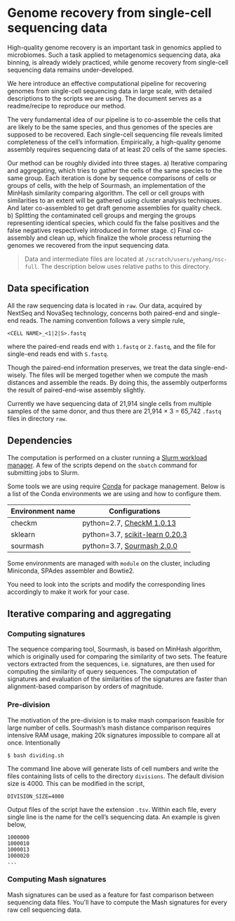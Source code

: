 # Genome recovery from single-cell sequencing data

High-quality genome recovery is an important task in genomics applied to microbiomes. Such a task applied to metagenomics sequencing data, aka binning, is already widely practiced, while genome recovery from single-cell sequencing data remains under-developed.

We here introduce an effective computational pipeline for recovering genomes from single-cell sequencing data in large scale, with detailed descriptions to the scripts we are using. The document serves as a readme/recipe to reproduce our method.

The very fundamental idea of our pipeline is to co-assemble the cells that are likely to be the same species, and thus genomes of the species are supposed to be recovered. Each single-cell sequencing file reveals limited completeness of the cell’s information. Empirically, a high-quality genome assembly requires sequencing data of at least 20 cells of the same species.

Our method can be roughly divided into three stages. a) Iterative comparing and aggregating, which tries to gather the cells of the same species to the same group. Each iteration is done by sequence comparisons of cells or groups of cells, with the help of Sourmash, an implementation of the MinHash similarity comparing algorithm. The cell or cell groups with similarities to an extent will be gathered using cluster analysis techniques. And later co-assembled to get draft genome assemblies for quality check. b) Splitting the contaminated cell groups and merging the groups representing identical species, which could fix the false positives and the false negatives respectively introduced in former stage. c) Final co-assembly and clean up, which finalize the whole process returning the genomes we recovered from the input sequencing data.

> Data and intermediate files are located at `/scratch/users/yehang/nsc-full`. The description below uses relative paths to this directory.

## Data specification

All the raw sequencing data is located in `raw`. Our data, acquired by NextSeq and NovaSeq technology, concerns both paired-end and single-end reads. The naming convention follows a very simple rule,

```
<CELL NAME>_<1|2|S>.fastq
```

where the paired-end reads end with `1.fastq` or `2.fastq`, and the file for single-end reads end with `S.fastq`. 

Though the paired-end information preserves, we treat the data single-end-wisely. The files will be merged together when we compute the mash distances and assemble the reads. By doing this, the assembly outperforms the result of paired-end-wise assembly slightly.

Currently we have sequencing data of 21,914 single cells from multiple samples of the same donor, and thus there are 21,914 × 3 = 65,742​ `.fastq` files in directory `raw`.

## Dependencies

The computation is performed on a cluster running a [Slurm workload manager](https://slurm.schedmd.com/documentation.html). A few of the scripts depend on the `sbatch` command for submitting jobs to Slurm.

Some tools we are using require [Conda](https://docs.conda.io/en/latest/) for package management. Below is a list of the Conda environments we are using and how to configure them.

| Environment name | Configurations                                               |
| ---------------- | ------------------------------------------------------------ |
| checkm           | python=2.7, [CheckM 1.0.13](https://github.com/Ecogenomics/CheckM/wiki) |
| sklearn          | python=3.7, [scikit-learn 0.20.3](https://scikit-learn.org/stable/) |
| sourmash         | python=3.7, [Sourmash 2.0.0](<https://sourmash.readthedocs.io/en/latest/>) |

Some environments are managed with `module` on the cluster, including Miniconda, SPAdes assembler and Bowtie2.

You need to look into the scripts and modify the corresponding lines accordingly to make it work for your case.

## Iterative comparing and aggregating

### Computing signatures

The sequence comparing tool, Sourmash, is based on MinHash algorithm, which is originally used for comparing the similarity of two sets. The feature vectors extracted from the sequences, i.e. signatures, are then used for computing the similarity of query sequences. The computation of signatures and evaluation of the similarities of the signatures are faster than alignment-based comparison by orders of magnitude. 

### Pre-division

The motivation of the pre-division is to make mash comparison feasible for large number of cells. Sourmash’s mash distance comparison requires intensive RAM usage, making 20k signatures impossible to compare all at once. Intentionally 

```
$ bash dividing.sh
```

The command line above will generate lists of cell numbers and write the files containing lists of cells to the directory `divisions`. The default division size is 4000. This can be modified in the script,

```
DIVISION_SIZE=4000
```

Output files of the script have the extension `.tsv`. Within each file, every single line is the name for the cell’s sequencing data. An example is given below,

```
1000000
1000010
1000013
1000020
...
```

### Computing Mash signatures

Mash signatures can be used as a feature for fast comparison between sequencing data files. 
You'll have to compute the Mash signatures for every raw cell sequencing data.

```

```